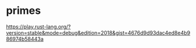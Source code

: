 # primes
https://play.rust-lang.org/?version=stable&mode=debug&edition=2018&gist=4676d9d93dac4ed8e4b986974b58443a
